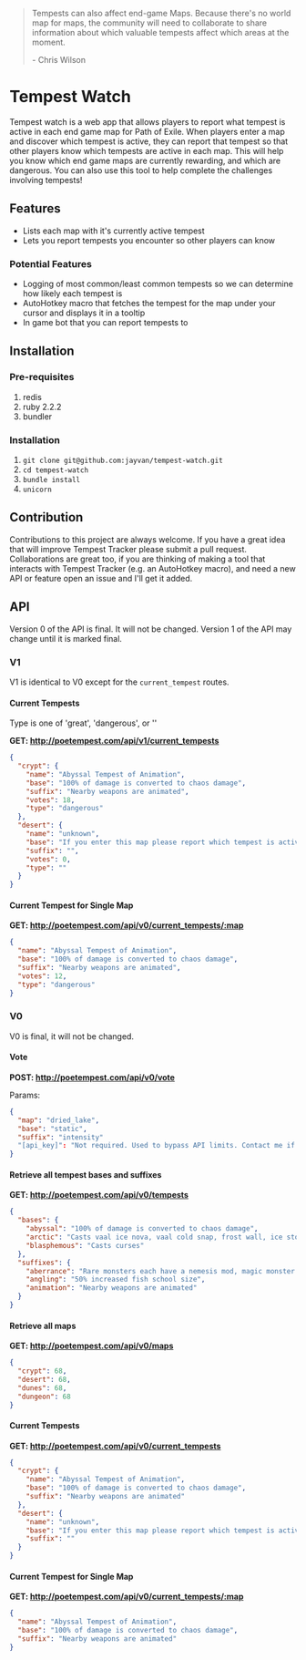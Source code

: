 
> Tempests can also affect end-game Maps. Because there's no world map for maps, the community will need to collaborate to share information about which valuable tempests affect which areas at the moment.
>
> \- Chris Wilson

# Tempest Watch

Tempest watch is a web app that allows players to report what tempest is active in each end game map for Path of Exile.
When players enter a map and discover which tempest is active, they can report that tempest so that other players know which tempests are active in each map.
This will help you know which end game maps are currently rewarding, and which are dangerous.
You can also use this tool to help complete the challenges involving tempests!

## Features
- Lists each map with it's currently active tempest
- Lets you report tempests you encounter so other players can know

### Potential Features
- Logging of most common/least common tempests so we can determine how likely each tempest is
- AutoHotkey macro that fetches the tempest for the map under your cursor and displays it in a tooltip
- In game bot that you can report tempests to

## Installation
### Pre-requisites
1. redis
2. ruby 2.2.2
3. bundler

### Installation
1. `git clone git@github.com:jayvan/tempest-watch.git`
2. `cd tempest-watch`
2. `bundle install`
3. `unicorn`

## Contribution
Contributions to this project are always welcome. If you have a great idea that will improve Tempest Tracker please submit a pull request.
Collaborations are great too, if you are thinking of making a tool that interacts with Tempest Tracker (e.g. an AutoHotkey macro), and need a new API or feature open an issue and I'll get it added.

## API
Version 0 of the API is final. It will not be changed. Version 1 of the API may change until it is marked final.

### V1
V1 is identical to V0 except for the `current_tempest` routes.

#### Current Tempests
Type is one of 'great', 'dangerous', or ''

__GET: http://poetempest.com/api/v1/current_tempests__
```json
{
  "crypt": {
    "name": "Abyssal Tempest of Animation",
    "base": "100% of damage is converted to chaos damage",
    "suffix": "Nearby weapons are animated",
    "votes": 18,
    "type": "dangerous"
  },
  "desert": {
    "name": "unknown",
    "base": "If you enter this map please report which tempest is active",
    "suffix": "",
    "votes": 0,
    "type": ""
  }
}
```

#### Current Tempest for Single Map
__GET: http://poetempest.com/api/v0/current_tempests/:map__
```json
{
  "name": "Abyssal Tempest of Animation",
  "base": "100% of damage is converted to chaos damage",
  "suffix": "Nearby weapons are animated",
  "votes": 12,
  "type": "dangerous"
}
```

### V0
V0 is final, it will not be changed.

#### Vote
__POST: http://poetempest.com/api/v0/vote__

Params:
```json
{
  "map": "dried_lake",
  "base": "static",
  "suffix": "intensity"
  "[api_key]": "Not required. Used to bypass API limits. Contact me if you need one."
}
```

#### Retrieve all tempest bases and suffixes
__GET: http://poetempest.com/api/v0/tempests__
```json
{
  "bases": {
    "abyssal": "100% of damage is converted to chaos damage",
    "arctic": "Casts vaal ice nova, vaal cold snap, frost wall, ice storm, frost bite, lacial cascade and summons an ice golem",
    "blasphemous": "Casts curses"
  },
  "suffixes": {
    "aberrance": "Rare monsters each have a nemesis mod, magic monster packs each have a bloodline mod",
    "angling": "50% increased fish school size",
    "animation": "Nearby weapons are animated"
  }
}
```

#### Retrieve all maps
__GET: http://poetempest.com/api/v0/maps__
```json
{
  "crypt": 68,
  "desert": 68,
  "dunes": 68,
  "dungeon": 68
}
```

#### Current Tempests
__GET: http://poetempest.com/api/v0/current_tempests__
```json
{
  "crypt": {
    "name": "Abyssal Tempest of Animation",
    "base": "100% of damage is converted to chaos damage",
    "suffix": "Nearby weapons are animated"
  },
  "desert": {
    "name": "unknown",
    "base": "If you enter this map please report which tempest is active",
    "suffix": ""
  }
}
```

#### Current Tempest for Single Map
__GET: http://poetempest.com/api/v0/current_tempests/:map__
```json
{
  "name": "Abyssal Tempest of Animation",
  "base": "100% of damage is converted to chaos damage",
  "suffix": "Nearby weapons are animated"
}
```
